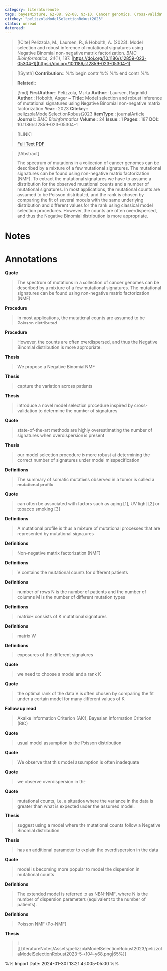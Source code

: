 ```yaml
---
category: literaturenote
tags: bayesMixture, 62-08, 92-08, 92-10, Cancer genomics, Cross-validation, Model checking, Model selection, Mutational signatures, Negative Binomial, Non-negative matrix factorization, Poisson
citekey: "pelizzolaModelSelectionRobust2023"
status: unread
dateread:
---
```

> [!Cite]
> Pelizzola, M., Laursen, R., & Hobolth, A. (2023). Model selection and robust inference of mutational signatures using Negative Binomial non-negative matrix factorization. _BMC Bioinformatics_, _24_(1), 187. [https://doi.org/10.1186/s12859-023-05304-1](https://doi.org/10.1186/s12859-023-05304-1)

>[!Synth]
>**Contribution**:: %% begin contr %% %% end contr %%
>
>**Related**:: 

>[!md]
> **FirstAuthor**:: Pelizzola, Marta
> **Author**:: Laursen, Ragnhild
> **Author**:: Hobolth, Asger
~
> **Title**:: Model selection and robust inference of mutational signatures using Negative Binomial non-negative matrix factorization
> **Year**:: 2023
> **Citekey**:: pelizzolaModelSelectionRobust2023
> **itemType**:: journalArticle
> **Journal**:: *BMC Bioinformatics*
> **Volume**:: 24
> **Issue**:: 1
> **Pages**:: 187
> **DOI**:: 10.1186/s12859-023-05304-1

> [!LINK]
>
> [Full Text PDF](file:///home/nguyenston/Zotero/storage/UV76NHA4/Pelizzola%20et%20al.%20-%202023%20-%20Model%20selection%20and%20robust%20inference%20of%20mutational.pdf)

> [!Abstract]
>
> The spectrum of mutations in a collection of cancer genomes can be described by a mixture of a few mutational signatures. The mutational signatures can be found using non-negative matrix factorization (NMF). To extract the mutational signatures we have to assume a distribution for the observed mutational counts and a number of mutational signatures. In most applications, the mutational counts are assumed to be Poisson distributed, and the rank is chosen by comparing the fit of several models with the same underlying distribution and different values for the rank using classical model selection procedures. However, the counts are often overdispersed, and thus the Negative Binomial distribution is more appropriate.
>

# Notes
>

# Annotations
<b class="thickUnd" style="text-decoration-color: #ffd400">Quote</b>
> The spectrum of mutations in a collection of cancer genomes can be described by a mixture of a few mutational signatures. The mutational signatures can be found using non-negative matrix factorization (NMF)

<b class="thickUnd" style="text-decoration-color: #f19837">Procedure</b>
> In most applications, the mutational counts are assumed to be Poisson distributed

<b class="thickUnd" style="text-decoration-color: #f19837">Procedure</b>
> However, the counts are often overdispersed, and thus the Negative Binomial distribution is more appropriate.

<b class="thickUnd" style="text-decoration-color: #2ea8e5">Thesis</b>
> We propose a Negative Binomial NMF

<b class="thickUnd" style="text-decoration-color: #2ea8e5">Thesis</b>
> capture the variation across patients

<b class="thickUnd" style="text-decoration-color: #2ea8e5">Thesis</b>
> introduce a novel model selection procedure inspired by cross-validation to determine the number of signatures

<b class="thickUnd" style="text-decoration-color: #ffd400">Quote</b>
> state-of-the-art methods are highly overestimating the number of signatures when overdispersion is present

<b class="thickUnd" style="text-decoration-color: #a28ae5">Thesis</b>
> our model selection procedure is more robust at determining the correct number of signatures under model misspecification

<b class="thickUnd" style="text-decoration-color: #ff6666">Definitions</b>
> The summary of somatic mutations observed in a tumor is called a mutational profile

<b class="thickUnd" style="text-decoration-color: #ffd400">Quote</b>
> can often be associated with factors such as aging [1], UV light [2] or tobacco smoking [3]

<b class="thickUnd" style="text-decoration-color: #ff6666">Definitions</b>
> A mutational profile is thus a mixture of mutational processes that are represented by mutational signatures

<b class="thickUnd" style="text-decoration-color: #ff6666">Definitions</b>
> Non-negative matrix factorization (NMF)

<b class="thickUnd" style="text-decoration-color: #ff6666">Definitions</b>
> V contains the mutational counts for different patients

<b class="thickUnd" style="text-decoration-color: #ff6666">Definitions</b>
> number of rows N is the number of patients and the number of columns M is the number of different mutation types

<b class="thickUnd" style="text-decoration-color: #ff6666">Definitions</b>
> matrixH consists of K mutational signatures

<b class="thickUnd" style="text-decoration-color: #ff6666">Definitions</b>
> matrix W

<b class="thickUnd" style="text-decoration-color: #ff6666">Definitions</b>
> exposures of the different signatures

<b class="thickUnd" style="text-decoration-color: #ffd400">Quote</b>
> we need to choose a model and a rank K

<b class="thickUnd" style="text-decoration-color: #ffd400">Quote</b>
> the optimal rank of the data V is often chosen by comparing the fit under a certain model for many different values of K

<b class="thickUnd" style="text-decoration-color: #5fb236">Follow up read</b>
> Akaike Information Criterion (AIC), Bayesian Information Criterion (BIC)

<b class="thickUnd" style="text-decoration-color: #ffd400">Quote</b>
> usual model assumption is the Poisson distribution

<b class="thickUnd" style="text-decoration-color: #ffd400">Quote</b>
> We observe that this model assumption is often inadequate

<b class="thickUnd" style="text-decoration-color: #ffd400">Quote</b>
> we observe overdispersion in the

<b class="thickUnd" style="text-decoration-color: #ffd400">Quote</b>
> mutational counts, i.e. a situation where the variance in the data is greater than what is expected under the assumed model.

<b class="thickUnd" style="text-decoration-color: #2ea8e5">Thesis</b>
> suggest using a model where the mutational counts follow a Negative Binomial distribution

<b class="thickUnd" style="text-decoration-color: #2ea8e5">Thesis</b>
> has an additional parameter to explain the overdispersion in the data

<b class="thickUnd" style="text-decoration-color: #ffd400">Quote</b>
> model is becoming more popular to model the dispersion in mutational counts

<b class="thickUnd" style="text-decoration-color: #ff6666">Definitions</b>
> The extended model is referred to as NBN-NMF, where N is the number of dispersion parameters (equivalent to the number of patients).

<b class="thickUnd" style="text-decoration-color: #ff6666">Definitions</b>
> Poisson NMF (Po-NMF)

<b class="thickUnd" style="text-decoration-color: #a28ae5">Thesis</b>
> ![[LiteratureNotes/Assets/pelizzolaModelSelectionRobust2023/pelizzolaModelSelectionRobust2023-5-x104-y68.png|65%]]



%% Import Date: 2024-01-30T13:21:46.005-05:00 %%
